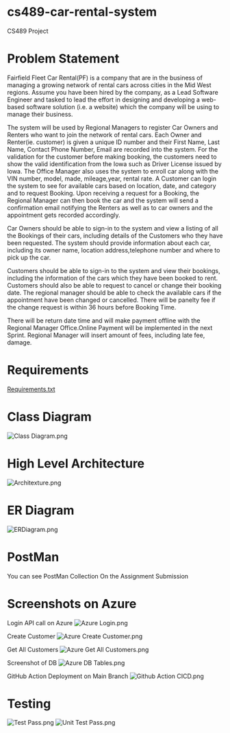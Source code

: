 # cs489-car-rental-system
CS489 Project


# Problem Statement
Fairfield Fleet Car Rental(PF) is a company that are in the business of managing a
growing network of rental cars across cities in the Mid West regions.
Assume you have been hired by the company, as a Lead Software Engineer and
tasked to lead the effort in designing and developing a web-based software solution (i.e. a
website) which the company will be using to manage their business.

The system will be used by Regional Managers to register Car Owners and Renters who want to join the
network of rental cars. Each Owner and Renter(ie. customer) is given a unique ID number and their First Name,
Last Name, Contact Phone Number, Email are recorded into the system. For the validation for the customer before making booking,
the customers need to show the valid identification from the Iowa such as Driver License issued by Iowa.
The Office Manager also uses the system to enroll car along with the VIN number, model, made, mileage,year, rental rate.
A Customer can login the system to see for available cars based on location, date, and category and to request Booking.
Upon receiving a request for a Booking, the Regional Manager can then book the
car and the system will send a confirmation email notifying the Renters as well as to car owners and the
appointment gets recorded accordingly.

Car Owners should be able to sign-in to the system and view a listing of all the Bookings of their cars,
including details of the Customers who they have been requested.
The system should provide information about each car, including its owner name, location address,telephone number and where to pick up the car.

Customers should be able to sign-in to the system and view their bookings, including the information of
the cars which they have been booked to rent. Customers should also be able to request to cancel or change their booking date.
The regional manager should be able to check the available cars if the appointment have been changed or cancelled.
There will be panelty fee if the change request is within 36 hours before Booking Time.

There will be return date time and will make payment offline with the Regional Manager Office.Online Payment will be implemented in the next Sprint.
Regional Manager will insert amount of fees, including late fee, damage.

# Requirements
[Requirements.txt](ProjectRelated%2FRequirements.txt)

# Class Diagram
![Class Diagram.png](ProjectRelated%2FDiagram%2FClass%20Diagram.png)

# High Level Architecture
![Architexture.png](ProjectRelated%2FDiagram%2FArchitexture.png)

# ER Diagram
![ERDiagram.png](ProjectRelated%2FDiagram%2FERDiagram.png)

# PostMan
You can see PostMan Collection On the Assignment Submission

# Screenshots on Azure

Login API call on Azure
![Azure Login.png](ProjectRelated%2FScreenshots%2FAzure%20Login.png)

Create Customer
![Azure Create Customer.png](ProjectRelated%2FScreenshots%2FAzure%20Create%20Customer.png)

Get All Customers
![Azure Get All Customers.png](ProjectRelated%2FScreenshots%2FAzure%20Get%20All%20Customers.png)

Screenshot of DB
![Azure DB Tables.png](ProjectRelated%2FScreenshots%2FAzure%20DB%20Tables.png)

GitHub Action Deployment on Main Branch
![Github Action CICD.png](ProjectRelated%2FScreenshots%2FGithub%20Action%20CICD.png)

# Testing
![Test Pass.png](ProjectRelated%2FScreenshots%2FTest%20Pass.png)
![Unit Test Pass.png](ProjectRelated%2FScreenshots%2FUnit%20Test%20Pass.png)
